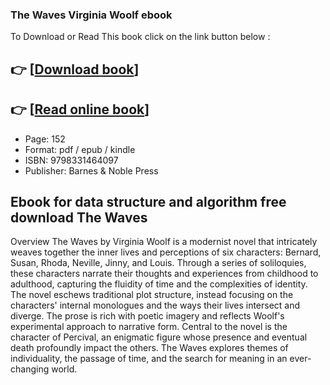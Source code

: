### The Waves Virginia Woolf ebook

To Download or Read This book click on the link button below :

## 👉  [**[Download book](http://get-pdfs.com/download.php?group=book&from=github.com&id=717983&lnk=1064 "Download book")**]

## 👉  [**[Read online book](http://get-pdfs.com/download.php?group=book&from=github.com&id=717983&lnk=1064 "Read online book")**]


* Page: 152
* Format: pdf / epub / kindle
* ISBN: 9798331464097
* Publisher: Barnes &amp; Noble Press



## Ebook for data structure and algorithm free download The Waves


Overview
The Waves by Virginia Woolf is a modernist novel that intricately weaves together the inner lives and perceptions of six characters: Bernard, Susan, Rhoda, Neville, Jinny, and Louis. Through a series of soliloquies, these characters narrate their thoughts and experiences from childhood to adulthood, capturing the fluidity of time and the complexities of identity. The novel eschews traditional plot structure, instead focusing on the characters&#039; internal monologues and the ways their lives intersect and diverge. The prose is rich with poetic imagery and reflects Woolf&#039;s experimental approach to narrative form. Central to the novel is the character of Percival, an enigmatic figure whose presence and eventual death profoundly impact the others. The Waves explores themes of individuality, the passage of time, and the search for meaning in an ever-changing world.



